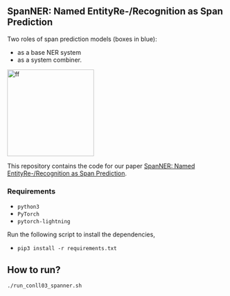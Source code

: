 ## SpanNER: Named EntityRe-/Recognition as Span Prediction

Two roles of span prediction models (boxes in blue): 
* as a base NER system 
* as a system combiner.


<img src="https://hub.fastgit.org/neulab/SpanNER/blob/main/pic/spanner.jpg" width="200" height="200" alt="ff"/><br/>


This repository contains the code for our paper [SpanNER: Named EntityRe-/Recognition as Span Prediction](https://arxiv.org/pdf/2106.00641v1.pdf).

### Requirements
- `python3`
- `PyTorch`
- `pytorch-lightning`

Run the following script to install the dependencies,
- `pip3 install -r requirements.txt`


## How to run?
`./run_conll03_spanner.sh`





